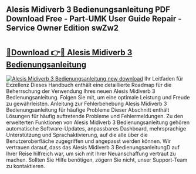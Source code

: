 ## Alesis Midiverb 3 Bedienungsanleitung PDF Download Free - Part-UMK User Guide Repair - Service Owner Edition swZw2

# <h2><a href="http://df1vg2d.blite.top/?on=Alesis+Midiverb+3+Bedienungsanleitung">🔗Download 👉🔴 Alesis Midiverb 3 Bedienungsanleitung</a></h2>

[![Alesis Midiverb 3 Bedienungsanleitung new download](https://i.imgur.com/lujVjoI.png)](http://df1vg2d.blite.top/?on=Alesis+Midiverb+3+Bedienungsanleitung)
Ihr Leitfaden für Exzellenz Dieses Handbuch enthält eine detaillierte Roadmap für die Beherrschung der Verwendung Ihres neuen Alesis Midiverb 3 Bedienungsanleitung. Folgen Sie mit, um eine optimale Leistung und Freude zu gewährleisten. Anleitung zur Fehlerbehebung Alesis Midiverb 3 Bedienungsanleitung für häufige Probleme Dieser Abschnitt enthält Lösungen für häufig auftretende Probleme und Fehlermeldungen. Zu den erweiterten Funktionen von Alesis Midiverb 3 Bedienungsanleitung gehören automatische Software-Updates, anpassbares Dashboard, mehrsprachige Unterstützung und Sprachaktivierung, auf die alle über die Benutzeroberfläche zugegriffen und angepasst werden können. Wir vertrauen darauf, dass das Alesis Midiverb 3 BedienungsanleitungD auf Ihrer Reise hilfreich war, um sich mit Ihrer Neuanschaffung vertraut zu machen. Sollten Sie Hilfe benötigen, zögern Sie nicht, unser Support-Team zu kontaktieren.
